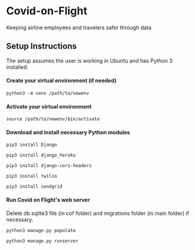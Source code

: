 # Covid-on-Flight

Keeping airline employees and travelers safer through data

## Setup Instructions

The setup assumes the user is working in Ubuntu and has Python 3 installed.

#### Create your virtual environment (if needed)

`python3 -m venv /path/to/newenv`

#### Activate your virtual environment

`source /path/to/newenv/bin/activate`

#### Download and install necessary Python modules

`pip3 install Django`

`pip3 install django_heroku`

`pip3 install django-cors-headers`

`pip3 install twilio`

`pip3 install sendgrid`

#### Run Covid on Flight's web server

Delete db.sqlite3 file (in cof folder) and migrations folder (in main folder) if necessary.

`python3 manage.py populate`

`python3 manage.py runserver`
